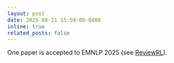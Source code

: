 ```yaml
---
layout: post
date: 2025-08-21 15:59:00-0400
inline: true
related_posts: false
---
```


One paper is accepted to EMNLP 2025 (see [ReviewRL](https://github.com/TsinghuaC3I/MARTI/tree/main/examples/reviewrl)).